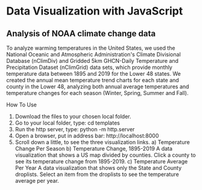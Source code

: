 # Data Visualization with JavaScript

## Analysis of NOAA climate change data
To analyze warming temperatures in the United States, we used the National Oceanic and Atmospheric Administration's Climate Divisional Database (nClimDiv) and Gridded 5km GHCN-Daily Temperature and Precipitation Dataset (nClimGrid) data sets, which provide monthly temperature data between 1895 and 2019 for the Lower 48 states. We created the annual mean temperature trend charts for each state and county in the Lower 48, analyzing both annual average temperatures and temperature changes for each season (Winter, Spring, Summer and Fall).

How To Use
1) Download the files to your chosen local folder.
2) Go to your local folder, type: cd templates
3) Run the http server, type: python -m http.server
4) Open a browser, put in address bar: http://localhost:8000
5) Scroll down a little, to see the three visualization links.
  a) Temperature Change Per Season
  b) Temperature Change, 1895-2019 
        A data visualization that shows a US map divided by counties.
        Click a county to see its temperature change from 1895-2019.
  c) Temperature Average Per Year
        A data visualization that shows only the State and County droplists.
        Select an item from the droplists to see the temperature average per year.
